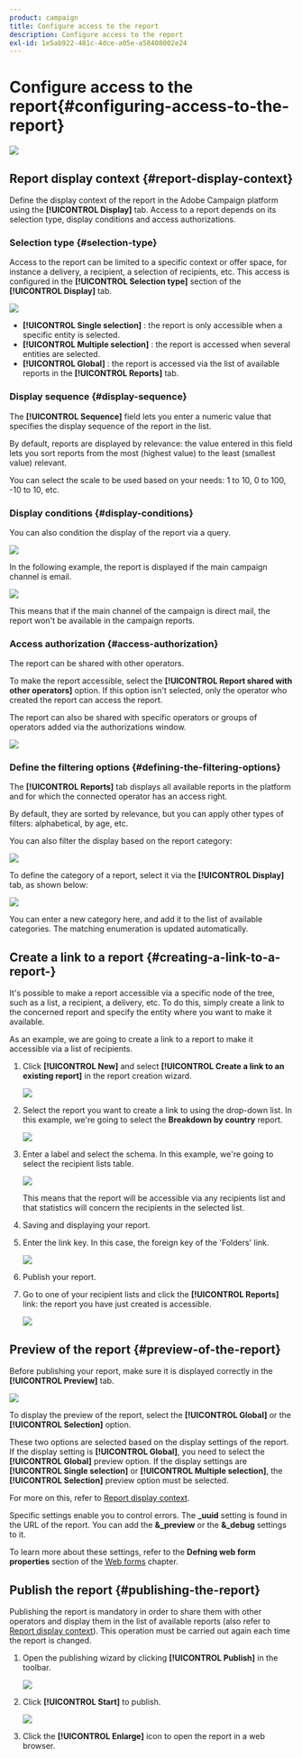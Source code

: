 ```yaml
---
product: campaign
title: Configure access to the report
description: Configure access to the report
exl-id: 1e5ab922-481c-4dce-a05e-a58408002e24
---
```

# Configure access to the report{#configuring-access-to-the-report}

![](../../assets/common.svg)

## Report display context {#report-display-context}

Define the display context of the report in the Adobe Campaign platform using the **[!UICONTROL Display]** tab. Access to a report depends on its selection type, display conditions and access authorizations.

### Selection type {#selection-type}

Access to the report can be limited to a specific context or offer space, for instance a delivery, a recipient, a selection of recipients, etc. This access is configured in the **[!UICONTROL Selection type]** section of the **[!UICONTROL Display]** tab.

![](assets/s_ncs_advuser_report_visibility_4.png)

* **[!UICONTROL Single selection]** : the report is only accessible when a specific entity is selected. 
* **[!UICONTROL Multiple selection]** : the report is accessed when several entities are selected.
* **[!UICONTROL Global]** : the report is accessed via the list of available reports in the **[!UICONTROL Reports]** tab.

### Display sequence {#display-sequence}

The **[!UICONTROL Sequence]** field lets you enter a numeric value that specifies the display sequence of the report in the list.

By default, reports are displayed by relevance: the value entered in this field lets you sort reports from the most (highest value) to the least (smallest value) relevant.

You can select the scale to be used based on your needs: 1 to 10, 0 to 100, -10 to 10, etc.

### Display conditions {#display-conditions}

You can also condition the display of the report via a query. 

![](assets/s_ncs_advuser_report_visibility_5.png)

In the following example, the report is displayed if the main campaign channel is email.

![](assets/s_ncs_advuser_report_visibility_6.png)

This means that if the main channel of the campaign is direct mail, the report won't be available in the campaign reports.

### Access authorization {#access-authorization}

The report can be shared with other operators.

To make the report accessible, select the **[!UICONTROL Report shared with other operators]** option. If this option isn't selected, only the operator who created the report can access the report.

The report can also be shared with specific operators or groups of operators added via the authorizations window.

![](assets/s_ncs_advuser_report_visibility_8.png)

### Define the filtering options {#defining-the-filtering-options}

The **[!UICONTROL Reports]** tab displays all available reports in the platform and for which the connected operator has an access right.

By default, they are sorted by relevance, but you can apply other types of filters: alphabetical, by age, etc.

You can also filter the display based on the report category:

![](assets/report_ovv_select_type.png)

To define the category of a report, select it via the **[!UICONTROL Display]** tab, as shown below:

![](assets/report_select_category.png)

You can enter a new category here, and add it to the list of available categories. The matching enumeration is updated automatically.

## Create a link to a report {#creating-a-link-to-a-report-}

It's possible to make a report accessible via a specific node of the tree, such as a list, a recipient, a delivery, etc. To do this, simply create a link to the concerned report and specify the entity where you want to make it available.

As an example, we are going to create a link to a report to make it accessible via a list of recipients.

1. Click **[!UICONTROL New]** and select **[!UICONTROL Create a link to an existing report]** in the report creation wizard.

   ![](assets/s_ncs_advuser_report_wizard_link_01.png)

1. Select the report you want to create a link to using the drop-down list. In this example, we're going to select the **Breakdown by country** report.

   ![](assets/s_ncs_advuser_report_wizard_link_02.png)

1. Enter a label and select the schema. In this example, we're going to select the recipient lists table. 

   ![](assets/s_ncs_advuser_report_wizard_link_03.png)

   This means that the report will be accessible via any recipients list and that statistics will concern the recipients in the selected list.

1. Saving and displaying your report.
1. Enter the link key. In this case, the foreign key of the 'Folders' link.

   ![](assets/s_ncs_advuser_report_wizard_link_04.png)

1. Publish your report.
1. Go to one of your recipient lists and click the **[!UICONTROL Reports]** link: the report you have just created is accessible.

   ![](assets/s_ncs_advuser_report_wizard_link_05.png)

## Preview of the report {#preview-of-the-report}

Before publishing your report, make sure it is displayed correctly in the **[!UICONTROL Preview]** tab.

![](assets/s_ncs_advuser_report_preview_01.png)

To display the preview of the report, select the **[!UICONTROL Global]** or the **[!UICONTROL Selection]** option.

These two options are selected based on the display settings of the report. If the display setting is **[!UICONTROL Global]**, you need to select the **[!UICONTROL Global]** preview option. If the display settings are **[!UICONTROL Single selection]** or **[!UICONTROL Multiple selection]**, the **[!UICONTROL Selection]** preview option must be selected.

For more on this, refer to [Report display context](#report-display-context).

Specific settings enable you to control errors. The **_uuid** setting is found in the URL of the report. You can add the **&_preview** or the **&_debug** settings to it.

To learn more about these settings, refer to the **Defning web form properties** section of the [Web forms](../../web/using/about-web-forms.md) chapter.

## Publish the report {#publishing-the-report}

Publishing the report is mandatory in order to share them with other operators and display them in the list of available reports (also refer to [Report display context](#report-display-context)). This operation must be carried out again each time the report is changed.

1. Open the publishing wizard by clicking **[!UICONTROL Publish]** in the toolbar.

   ![](assets/s_ncs_advuser_report_publish_01.png)

1. Click **[!UICONTROL Start]** to publish.

   ![](assets/s_ncs_advuser_report_publish_02.png)

1. Click the **[!UICONTROL Enlarge]** icon to open the report in a web browser.
